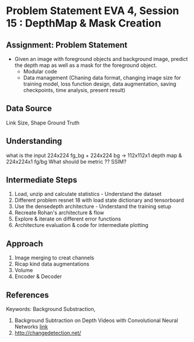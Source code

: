 # Problem Statement EVA 4, Session 15 : DepthMap & Mask Creation

## Assignment: Problem Statement

- Given an image with foreground objects and background image, predict the depth map as well as a mask for the foreground object. 
  - Modular code
  - Data management (Chaning data format, changing image size for training model, loss function design, data augmentation, saving checkpoints, time analysis, present result)

## Data Source
Link
Size, Shape
Ground Truth


## Understanding 
what is the input 224x224 fg_bg + 224x224 bg -> 112x112x1 depth map & 224x224x1 fg/bg
What should be metric ?? SSIM? 

## Intermediate Steps
  1. Load, unzip and calculate statistics - Understand the dataset
  2. Different problem resnet 18 with load state dictionary and tensorboard
  3. Use the densedepth architecture - Understand the training setup
  4. Recreate Rohan's architecture & flow
  5. Explore & iterate on different error functions
  6. Architecture evaluation & code for intermediate plotting

## Approach
  1. Image merging to creat channels
  2. Ricap kind data augmentations
  3. Volume 
  4. Encoder & Decoder

## References
Keywords: Background Substraction, 
1. Background Subtraction on Depth Videos with Convolutional Neural Networks [link](https://arxiv.org/pdf/1901.05676.pdf)
2. http://changedetection.net/